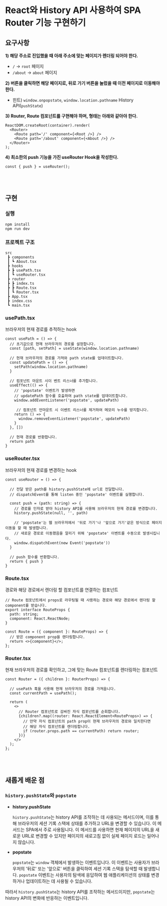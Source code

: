 # React와 History API 사용하여 SPA Router 기능 구현하기

## 요구사항

**1) 해당 주소로 진입했을 때 아래 주소에 맞는 페이지가 렌더링 되어야 한다.**

- `/` → `root` 페이지
- `/about` → `about` 페이지

**2) 버튼을 클릭하면 해당 페이지로, 뒤로 가기 버튼을 눌렀을 때 이전 페이지로 이동해야 한다.**

- 힌트) `window.onpopstate`, `window.location.pathname` History API(`pushState`)

**3) Router, Route 컴포넌트를 구현해야 하며, 형태는 아래와 같아야 한다.**

```tsx
ReactDOM.createRoot(container).render(
  <Router>
    <Route path='/' component={<Root />} />
    <Route path='/about' component={<About />} />
  </Router>
);
```

**4) 최소한의 push 기능을 가진 useRouter Hook을 작성한다.**

```tsx
const { push } = useRouter();
```

<br /><br />

## 구현

### 실행

```
npm install
npm run dev
```

### 프로젝트 구조

```
src
 ┣ components
 ┃ ┗ About.tsx
 ┣ hooks
 ┣ ┣ usePath.tsx
 ┃ ┗ useRouter.tsx
 ┣ router
 ┣ ┣ index.ts
 ┣ ┣ Route.tsx
 ┃ ┗ Router.tsx
 ┣ App.tsx
 ┣ index.css
 ┗ main.tsx
```

### usePath.tsx

브라우저의 현재 경로를 추적하는 hook

```
const usePath = () => {
  // 초기값으로 현재 브라우저의 경로를 설정합니다.
  const [path, setPath] = useState(window.location.pathname)

  // 현재 브라우저의 경로를 가져와 path state를 업데이트합니다.
  const updatePath = () => {
    setPath(window.location.pathname)
  }

  // 컴포넌트 마운트 시이 벤트 리스너를 추가합니다.
  useEffect(() => {
    // 'popstate' 이벤트가 발생하면
    // updatePath 함수를 호출하여 path state를 업데이트합니다.
    window.addEventListener('popstate', updatePath)

     // 컴포넌트 언마운트 시 이벤트 리스너를 제거하여 메모리 누수를 방지합니다.
    return () => {
      window.removeEventListener('popstate', updatePath)
    }
  }, [])

  // 현재 경로를 반환합니다.
  return path
}

```

### useRouter.tsx

브라우저의 현재 경로를 변경하는 hook

```
const useRouter = () => {

  // 전달 받은 path를 history.pushState에 url로 전달합니다.
  // dispatchEvent를 통해 listen 중인 'popstate' 이벤트를 실행합니다.

  const push = (path: string) => {
    // 경로를 인자로 받아 history API를 사용해 브라우저의 현재 경로를 변경합니다.
    history.pushState(null, '', path)

    // 'popstate'는 웹 브라우저에서 '뒤로 가기'나 '앞으로 가기'같은 방식으로 페이지 이동을 할 때 발생합니다.
    // 새로운 경로로 이동했음을 알리기 위해 'popstate' 이벤트를 수동으로 발생시킵니다.
    window.dispatchEvent(new Event('popstate'))
  }

  // push 함수를 반환합니다.
  return { push }
}

```

### Route.tsx

경로와 해당 경로에서 렌더링 할 컴포넌트를 연결하는 컴포넌트

```
// Route 컴포넌트에서 props로 라우팅될 때 사용하는 경로와 해당 경로에서 렌더링 할 component를 받습니다.
export interface RouteProps {
  path: string;
  component: React.ReactNode;
}

const Route = ({ component }: RouteProps) => {
  // 받은 component prop을 렌더링합니다.
  return <>{component}</>;
};

```

### Router.tsx

현재 브라우저의 경로를 확인하고, 그에 맞는 Route 컴포넌트를 렌더링하는 컴포넌트

```
const Router = ({ children }: RouterProps) => {

  // usePath 훅을 사용해 현재 브라우저의 경로를 가져옵니다.
  const currentPath = usePath();

  return (
    <>
      // Router 컴포넌트로 감싸진 자식 컴포넌트를 순회합니다.
      {children?.map((router: React.ReactElement<RouteProps>) => {
        // 만약 자식 컴포넌트의 path prop이 현재 브라우저의 경로와 일치한다면
        // 해당 자식 컴포넌트를 렌더링합니다.
        if (router.props.path == currentPath) return router;
      })}
    </>
  );
};

```

<br /><br />

## 새롭게 배운 점

### `history.pushState`와 `popstate`

- **history.pushState**

  `history.pushState`는 history API를 조작하는 데 사용되는 메서드이며, 이를 통해 브라우저의 세션 기록 스택에 상태를 추가하고 URL을 변경할 수 있습니다. 이 메서드는 SPA에서 주로 사용됩니다. 이 메서드를 사용하면 현재 페이지의 URL을 새로운 URL로 변경할 수 있지만 페이지의 새로고침 없이 실제 페이지 로드는 일어나지 않습니다.

- **popstate**

  `popstate`는 `window` 객체에서 발생하는 이벤트입니다. 이 이벤트는 사용자가 브라우저의 '뒤로' 또는 '앞으로' 버튼을 클릭하여 세션 기록 스택을 탐색할 때 발생합니다. `popstate` 이벤트는 사용자의 탐색에 응답하여 웹 애플리케이션의 상태를 변경하거나 업데이트하는 데 사용될 수 있습니다.

따라서 `history.pushState`는 history API를 조작하는 메서드이지만, `popstate`는 history API의 변화에 반응하는 이벤트입니다.

